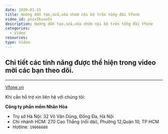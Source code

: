 ```yaml
---
date: 2020-01-15
title: Hướng dẫn tạo,sửa,xóa nhóm nội bộ trên tổng đài Vfone
video_id: pnzx5kuxe5s
description: Hướng dẫn tạo,sửa,xóa nhóm nội bộ trên tổng đài Vfone
categories:
  - Video
resources:
type: Video
---
```


## Chi tiết các tính năng được thể hiện trong video mời các bạn theo dõi.

---
<a href="https://vfone.vn/" target="_blank">Vfone.vn</a>

Khi cần hỗ trợ xin liên hệ với chúng tôi:

**Công ty phần mềm Nhân Hòa**
- Trụ sở Hà Nội: 32 Võ Văn Dũng, Đống Đa, Hà Nội
- Chi nhánh HCM: 270 Cao Thắng (nối dài), Phường 12,Quận 10, TP HCM
- Hotline: `19006680`
